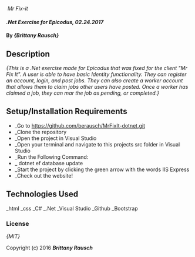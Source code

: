 ﻿﻿ _Mr Fix-it_

#### _.Net Exercise for Epicodus, 02.24.2017_

#### By _**{Brittany Rausch}**_

## Description

_{This is a .Net exercise made for Epicodus that was fixed for the client "Mr Fix It". A user is able to have basic Identity functionality. They can register an account, login, and post jobs. They can also create a worker account that allows them to claim jobs other users have posted. Once a worker has claimed a job, they can mar the job as pending, or completed.}_

## Setup/Installation Requirements

* _Go to https://github.com/berausch/MrFixIt-dotnet.git
* _Clone the repository
* _Open the project in Visual Studio
* _Open your terminal and navigate to this projects src folder in Visual Studio
* _Run the Following Command:
* _   dotnet ef database update
* _Start the project by clicking the green arrow with the words IIS Express
* _Check out the website!

## Technologies Used

_html
_css
_C#
_.Net
_Visual Studio
_Github
_Bootstrap

### License

*{MIT}*

Copyright (c) 2016 **_Brittany Rausch_**